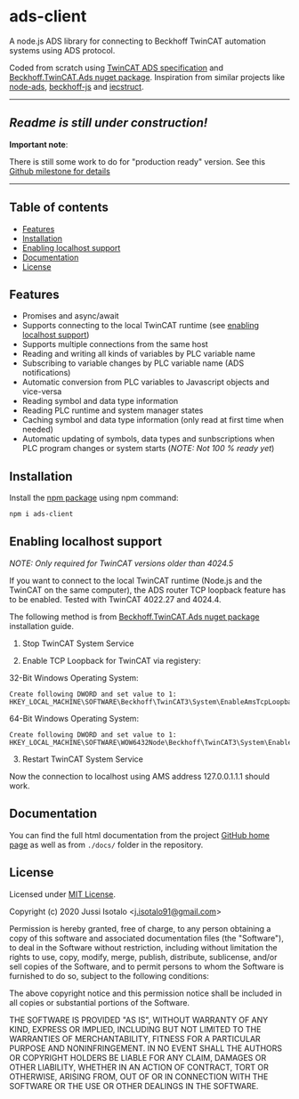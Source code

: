# ads-client

A node.js ADS library for connecting to Beckhoff TwinCAT automation systems using ADS protocol.

Coded from scratch using [TwinCAT ADS specification](https://infosys.beckhoff.com/content/1033/tc3_ads_intro/116157835.html?id=124964102706356243) and [Beckhoff.TwinCAT.Ads nuget package](https://www.nuget.org/packages/Beckhoff.TwinCAT.Ads/5.0.0-preview6). Inspiration from similar projects like [node-ads](https://www.npmjs.com/package/node-ads), [beckhoff-js](https://www.npmjs.com/package/beckhoff-js) and [iecstruct](https://www.npmjs.com/package/iecstruct).

---
## *Readme is still under construction!*


**Important note**:

There is still some work to do for "production ready" version. See this [Github milestone for details](https://github.com/jisotalo/ads-client/milestone/1)

---
## Table of contents

- [Features](#installation)
- [Installation](#installation)
- [Enabling localhost support](#enabling-localhost-support)
- [Documentation](#documentation)
- [License](#license)


## Features

- Promises and async/await
- Supports connecting to the local TwinCAT runtime (see [enabling localhost support](#localhost-support))
- Supports multiple connections from the same host
- Reading and writing all kinds of variables by PLC variable name
- Subscribing to variable changes by PLC variable name (ADS notifications)
- Automatic conversion from PLC variables to Javascript objects and vice-versa
- Reading symbol and data type information
- Reading PLC runtime and system manager states
- Caching symbol and data type information (only read at first time when needed)
- Automatic updating of symbols, data types and sunbscriptions when PLC program changes or system starts (*NOTE: Not 100 % ready yet*)


## Installation

Install the [npm package](https://www.npmjs.com/package/ads-client) using npm command:
```bash
npm i ads-client
```

## Enabling localhost support 
*NOTE: Only required for TwinCAT versions older than 4024.5*

If you want to connect to the local TwinCAT runtime (Node.js and the TwinCAT on the same computer), the ADS router TCP loopback feature has to be enabled. Tested with TwinCAT 4022.27 and 4024.4.

The following method is from [Beckhoff.TwinCAT.Ads nuget package](https://www.nuget.org/packages/Beckhoff.TwinCAT.Ads/5.0.0-preview6) installation guide.

1. Stop TwinCAT System Service

1. Enable TCP Loopback for TwinCAT via registery:

32-Bit Windows Operating System:

```
Create following DWORD and set value to 1:
HKEY_LOCAL_MACHINE\SOFTWARE\Beckhoff\TwinCAT3\System\EnableAmsTcpLoopback
 ```
64-Bit Windows Operating System:
```
Create following DWORD and set value to 1:
HKEY_LOCAL_MACHINE\SOFTWARE\WOW6432Node\Beckhoff\TwinCAT3\System\EnableAmsTcpLoopback
 ```
3. Restart TwinCAT System Service 

Now the connection to localhost using AMS address 127.0.0.1.1.1 should work.


## Documentation

You can find the full html documentation from the project [GitHub home page](https://jisotalo.github.io/ads-client/) as well as from `./docs/` folder in the repository.

## License

Licensed under [MIT License](http://www.opensource.org/licenses/MIT). 


Copyright (c) 2020 Jussi Isotalo <<j.isotalo91@gmail.com>>

Permission is hereby granted, free of charge, to any person obtaining a copy
of this software and associated documentation files (the "Software"), to deal
in the Software without restriction, including without limitation the rights
to use, copy, modify, merge, publish, distribute, sublicense, and/or sell
copies of the Software, and to permit persons to whom the Software is
furnished to do so, subject to the following conditions:

The above copyright notice and this permission notice shall be included in all
copies or substantial portions of the Software.

THE SOFTWARE IS PROVIDED "AS IS", WITHOUT WARRANTY OF ANY KIND, EXPRESS OR
IMPLIED, INCLUDING BUT NOT LIMITED TO THE WARRANTIES OF MERCHANTABILITY,
FITNESS FOR A PARTICULAR PURPOSE AND NONINFRINGEMENT. IN NO EVENT SHALL THE
AUTHORS OR COPYRIGHT HOLDERS BE LIABLE FOR ANY CLAIM, DAMAGES OR OTHER
LIABILITY, WHETHER IN AN ACTION OF CONTRACT, TORT OR OTHERWISE, ARISING FROM,
OUT OF OR IN CONNECTION WITH THE SOFTWARE OR THE USE OR OTHER DEALINGS IN THE
SOFTWARE.